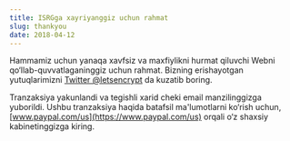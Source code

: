 ```yaml
---
title: ISRGga xayriyanggiz uchun rahmat
slug: thankyou
date: 2018-04-12
---
```


Hammamiz uchun yanaqa xavfsiz va maxfiylikni hurmat qiluvchi Webni qo‘llab-quvvatlaganinggiz uchun rahmat. Bizning erishayotgan yutuqlarimizni [Twitter @letsencrypt](https://twitter.com/letsencrypt) da kuzatib boring.

Tranzaksiya yakunlandi va tegishli xarid cheki email manzilinggizga yuborildi. Ushbu tranzaksiya haqida batafsil ma'lumotlarni ko‘rish uchun, [www.paypal.com/us](https://www.paypal.com/us) orqali o‘z shaxsiy kabinetinggizga kiring.
